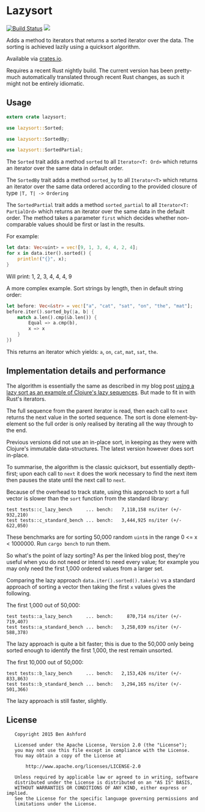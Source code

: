 # Lazysort

[![Build Status](https://travis-ci.org/benashford/rust-lazysort.svg)](https://travis-ci.org/benashford/rust-lazysort)
[![](http://meritbadge.herokuapp.com/lazysort)](https://crates.io/crates/lazysort)

Adds a method to iterators that returns a sorted iterator over the data.  The sorting is achieved lazily using a quicksort algorithm.

Available via [crates.io](https://crates.io/crates/lazysort).

Requires a recent Rust nightly build.  The current version has been pretty-much automatically translated through recent Rust changes, as such it might not be entirely idiomatic.

## Usage

```rust
extern crate lazysort;

use lazysort::Sorted;

use lazysort::SortedBy;

use lazysort::SortedPartial;
```

The `Sorted` trait adds a method `sorted` to all `Iterator<T: Ord>` which returns an iterator over the same data in default order.

The `SortedBy` trait adds a method `sorted_by` to all `Iterator<T>` which returns an iterator over the same data ordered according to the provided closure of type `|T, T| -> Ordering`

The `SortedPartial` trait adds a method `sorted_partial` to all `Iterator<T: PartialOrd>` which returns an iterator over the same data in the default order.  The method takes a parameter `first` which decides whether non-comparable values should be first or last in the results.

For example:

```rust
let data: Vec<uint> = vec![9, 1, 3, 4, 4, 2, 4];
for x in data.iter().sorted() {
	println!("{}", x);
}
```

Will print: 1, 2, 3, 4, 4, 4, 9

A more complex example.  Sort strings by length, then in default string order:

```rust
let before: Vec<&str> = vec!["a", "cat", "sat", "on", "the", "mat"];
before.iter().sorted_by(|a, b| {
    match a.len().cmp(&b.len()) {
        Equal => a.cmp(b),
        x => x
    }
})
```

This returns an iterator which yields: `a`, `on`, `cat`, `mat`, `sat`, `the`.

## Implementation details and performance

The algorithm is essentially the same as described in my blog post [using a lazy sort as an example of Clojure's lazy sequences](http://benashford.github.io/blog/2014/03/22/the-power-of-lazy-sequences/).  But made to fit in with Rust's iterators.

The full sequence from the parent iterator is read, then each call to `next` returns the next value in the sorted sequence.  The sort is done element-by-element so the full order is only realised by iterating all the way through to the end.

Previous versions did not use an in-place sort, in keeping as they were with Clojure's immutable data-structures.  The latest version however does sort in-place.

To summarise, the algorithm is the classic quicksort, but essentially depth-first; upon each call to `next` it does the work necessary to find the next item then pauses the state until the next call to `next`.

Because of the overhead to track state, using this approach to sort a full vector is slower than the `sort` function from the standard library:

```
test tests::c_lazy_bench     ... bench:   7,118,158 ns/iter (+/- 932,210)
test tests::c_standard_bench ... bench:   3,444,925 ns/iter (+/- 622,050)
```

These benchmarks are for sorting 50,000 random `uint`s in the range 0 <= x < 1000000.  Run `cargo bench` to run them.

So what's the point of lazy sorting?  As per the linked blog post, they're useful when you do not need or intend to need every value; for example you may only need the first 1,000 ordered values from a larger set.

Comparing the lazy approach `data.iter().sorted().take(x)` vs a standard approach of sorting a vector then taking the first `x` values gives the following.

The first 1,000 out of 50,000:

```
test tests::a_lazy_bench     ... bench:     870,714 ns/iter (+/- 719,407)
test tests::a_standard_bench ... bench:   3,258,039 ns/iter (+/- 588,378)
```

The lazy approach is quite a bit faster; this is due to the 50,000 only being sorted enough to identify the first 1,000, the rest remain unsorted.

The first 10,000 out of 50,000:

```
test tests::b_lazy_bench     ... bench:   2,153,426 ns/iter (+/- 833,863)
test tests::b_standard_bench ... bench:   3,294,165 ns/iter (+/- 501,366)
```

The lazy approach is still faster, slightly.

## License

```
   Copyright 2015 Ben Ashford

   Licensed under the Apache License, Version 2.0 (the "License");
   you may not use this file except in compliance with the License.
   You may obtain a copy of the License at

       http://www.apache.org/licenses/LICENSE-2.0

   Unless required by applicable law or agreed to in writing, software
   distributed under the License is distributed on an "AS IS" BASIS,
   WITHOUT WARRANTIES OR CONDITIONS OF ANY KIND, either express or implied.
   See the License for the specific language governing permissions and
   limitations under the License.
```

